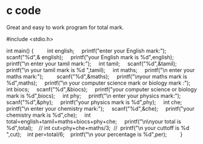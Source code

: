# c code 
Great and easy to work program for total mark.


#include <stdio.h>

int main() {
    
    int english;
    printf("enter your English mark:");
    scanf("%d",& english);
    printf("your English mark is %d",english);
    printf("\n enter your tamil mark:");
    int tamil;
    scanf("%d",&tamil);
    printf("\n your tamil mark is %d ",tamil);
    int maths;
    printf("\n enter your maths mark:");
    
    scanf("%d",&maths);
    printf("\nyour maths mark is %d",maths);
    printf("\n your computer science mark or biology mark :");
    int biocs;
    scanf("%d",&biocs);
    printf("your computer science or biology mark is %d",biocs);
    int phy;
    printf("\n enter your physics mark:");
    scanf("%d",&phy);
    printf("your physics mark is %d",phy);
    int che;
    printf("\n enter your chemistry mark:");
    scanf("%d",&che);
    printf("your chemistry mark is %d",che);
    int total=english+tamil+maths+biocs+phy+che;
    printf("\n\nyour total is %d",total);
   // int cut=phy+che+maths/3;
 //  printf("\n your cuttoff is %d ",cut);
   int per=total/6;
   printf("\n your percentage is %d",per);
    
    }
